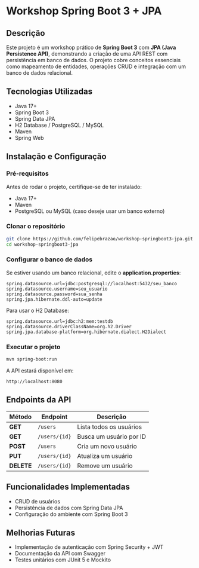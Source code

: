 # Workshop Spring Boot 3 + JPA

## Descrição
Este projeto é um workshop prático de **Spring Boot 3** com **JPA (Java Persistence API)**, demonstrando a criação de uma API REST com persistência em banco de dados. O projeto cobre conceitos essenciais como mapeamento de entidades, operações CRUD e integração com um banco de dados relacional.

## Tecnologias Utilizadas

- Java 17+
- Spring Boot 3
- Spring Data JPA
- H2 Database / PostgreSQL / MySQL
- Maven
- Spring Web

## Instalação e Configuração

### Pré-requisitos

Antes de rodar o projeto, certifique-se de ter instalado:

- Java 17+
- Maven
- PostgreSQL ou MySQL (caso deseje usar um banco externo)

### Clonar o repositório

```bash
git clone https://github.com/felipebrazao/workshop-springboot3-jpa.git
cd workshop-springboot3-jpa
```

### Configurar o banco de dados

Se estiver usando um banco relacional, edite o **application.properties**:

```properties
spring.datasource.url=jdbc:postgresql://localhost:5432/seu_banco
spring.datasource.username=seu_usuario
spring.datasource.password=sua_senha
spring.jpa.hibernate.ddl-auto=update
```

Para usar o H2 Database:

```properties
spring.datasource.url=jdbc:h2:mem:testdb
spring.datasource.driverClassName=org.h2.Driver
spring.jpa.database-platform=org.hibernate.dialect.H2Dialect
```

### Executar o projeto

```bash
mvn spring-boot:run
```

A API estará disponível em:

```
http://localhost:8080
```

## Endpoints da API

| Método  | Endpoint       | Descrição                |
|---------|--------------|--------------------------|
| **GET** | `/users`      | Lista todos os usuários  |
| **GET** | `/users/{id}` | Busca um usuário por ID  |
| **POST** | `/users`     | Cria um novo usuário     |
| **PUT**  | `/users/{id}` | Atualiza um usuário      |
| **DELETE** | `/users/{id}` | Remove um usuário     |

## Funcionalidades Implementadas

- CRUD de usuários
- Persistência de dados com Spring Data JPA
- Configuração do ambiente com Spring Boot 3

## Melhorias Futuras

- Implementação de autenticação com Spring Security + JWT
- Documentação da API com Swagger
- Testes unitários com JUnit 5 e Mockito


